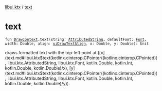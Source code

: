 [libui.ktx](index.md) / [text](./text.md)

# text

`fun `[`DrawContext`](-draw-context.md)`.text(string: `[`AttributedString`](-attributed-string/index.md)`, defaultFont: `[`Font`](-font/index.md)`, width: Double, align: `[`uiDrawTextAlign`](../libui/ui-draw-text-align.md)`, x: Double, y: Double): Unit`

draws formatted text with the top-left point at ([x](text.md#libui.ktx$text(kotlinx.cinterop.CPointer((kotlinx.cinterop.CPointed)), libui.ktx.AttributedString, libui.ktx.Font, kotlin.Double, kotlin.Int, kotlin.Double, kotlin.Double)/x), [y](text.md#libui.ktx$text(kotlinx.cinterop.CPointer((kotlinx.cinterop.CPointed)), libui.ktx.AttributedString, libui.ktx.Font, kotlin.Double, kotlin.Int, kotlin.Double, kotlin.Double)/y)).


